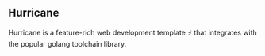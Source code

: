 ## Hurricane

Hurricane is a feature-rich web development template ⚡️ that integrates with the popular golang toolchain library.

